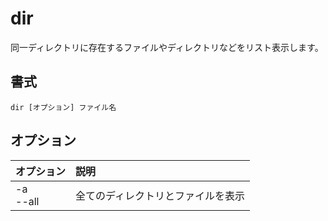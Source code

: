 # dir

同一ディレクトリに存在するファイルやディレクトリなどをリスト表示します。

## 書式

```
dir [オプション] ファイル名
```

## オプション

|オプション|説明|
|:--|:--|
|-a<br> --all|全てのディレクトリとファイルを表示|
